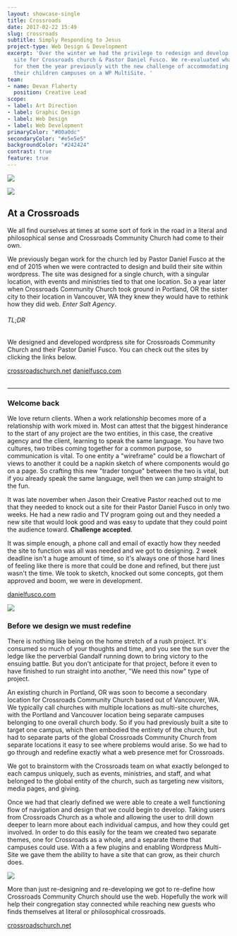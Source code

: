 ```yaml
---
layout: showcase-single
title: Crossroads
date: 2017-02-22 15:49
slug: crossroads
subtitle: Simply Responding to Jesus
project-type: Web Design & Development
excerpt: 'Over the winter we had the privilege to redesign and develop a custom Wordpress
  site for Crossroads church & Pastor Daniel Fusco. We re-evaluated what we had done
  for them the year previously with the new challenge of accommodating a theme for
  their children campuses on a WP MultiSite. '
team:
- name: Devan Flaherty
  position: Creative Lead
scope:
- label: Art Direction
- label: Graphic Design
- label: Web Design
- label: Web Development
primaryColor: "#00a0dc"
secondaryColor: "#e5e5e5"
backgroundColor: "#242424"
contrast: true
feature: true
---
```

<p>
<img src="http://media.saltagency.co/projects/crossroads/images/crossroads-head-medium.jpg" class="show-for-medium">
</p>
<p>
<img src="http://media.saltagency.co/projects/crossroads/images/crossroads-head-small.jpg" class="hide-for-medium">
</p>


## At a Crossroads

We all find ourselves at times at some sort of fork in the road in a literal and philosophical sense and Crossroads Community Church had come to their own.

We previously began work for the church led by Pastor Daniel Fusco at the end of 2015 when we were contracted to design and build their site within wordpress. The site was designed for a single church, with a singular location, with events and ministries tied to that one location. So a year later when Crossroads Community Church took ground in Portland, OR the sister city to their location in Vancouver, WA they knew they would have to rethink how they did web. *Enter Salt Agency*.

###### TL;DR

We designed and developed wordpress site for Crossroads Community Church and their Pastor Daniel Fusco. You can check out the sites by clicking the links below.

<a class="link" href="http://crossroadschurch.net">crossroadschurch.net</a> <a class="link" href="http://danielfusco.com">danielfusco.com</a>  
<br>
  
---

### Welcome back

We love return clients. When a work relationship becomes more of a relationship with work mixed in. Most can attest that the biggest hinderance to the start of any project are the two entities, in this case, the creative agency and the client, learning to speak the same language. You have two cultures, two tribes coming together for a common purpose, so communication is vital. To one entity a "wireframe" could be a flowchart of views to another it could be a napkin sketch of where components would go on a page. So crafting this new "trader tongue" between the two is vital, but if you already speak the same language, well then we can jump straight to the fun.

It was late november when Jason their Creative Pastor reached out to me that they needed to knock out a site for their Pastor Daniel Fusco in only two weeks. He had a new radio and TV program going out and they needed a new site that would look good and was easy to update that they could point the audience toward. **Challenge accepted**.

It was simple enough, a phone call and email of exactly how they needed the site to function was all was needed and we got to designing. 2 week deadline isn't a huge amount of time, so it's always one of those hard lines of feeling like there is more that could be done and refined, but there just wasn't the time. We took to sketch, knocked out some concepts, got them approved and boom, we were in development.

<a class="link" href="http://danielfusco.com">danielfusco.com</a>

![](http://media.saltagency.co/projects/crossroads/images/df-site.jpg)

### Before we design we must redefine

There is nothing like being on the home stretch of a rush project. It's consumed so much of your thoughts and time, and you see the sun over the ledge like the perverbial Gandalf running down to bring victory to the ensuing battle. But you don't anticipate for that project, before it even to have finished to run straight into another, "We need this now" type of project.

An existing church in Portland, OR was soon to become a secondary location for Crossroads Community Church based out of Vancouver, WA. We typically call churches with multiple locations as multi-site churches, with the Portland and Vancouver location being separate campuses belonging to one overall church body. So if you had previously built a site to target one campus, which then embodied the entirety of the church, but had to separate parts of the global Crossroads Community Church from separate locations it easy to see where problems would arise. So we had to go through and redefine exactly what a web presence met for Crossroads.

We got to brainstorm with the Crossroads team on what exactly belonged to each campus uniquely, such as events, ministries, and staff, and what belonged to the global entity of the church, such as targeting new visitors, media pages, and giving.

Once we had that clearly defined we were able to create a well functioning flow of navigation and design that we could begin to develop. Taking users from Crossroads Church as a whole and allowing the user to drill down deeper to learn more about each individual campus, and how they could get involved. In order to do this easily for the team we created two separate themes, one for Crossroads as a whole, and a separate theme that campuses could use. With a a few plugins and enabling Wordpress Multi-Site we gave them the ability to have a site that can grow, as their church does.

![](http://media.saltagency.co/projects/crossroads/images/crossroads-site.jpg)

More than just re-designing and re-developing we got to re-define how Crossroads Community Church should use the web. Hopefully the work will help their congregation stay connected while reaching new guests who finds themselves at literal or philosophical crossroads.

<a class="link" href="http://crossroadschurch.net">crossroadschurch.net</a>